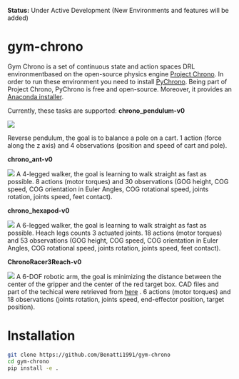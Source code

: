 **Status:** Under Active Development (New Environments and features will be added)

# gym-chrono

Gym Chrono is a set of continuous state and action spaces DRL environmentbased on the open-source physics engine [Project Chrono](https://projectchrono.org/). 
In order to run these environment you need to install [PyChrono](https://projectchrono.org/pychrono/). 
Being part of Project Chrono, PyChrono is free and open-source. Moreover, it provides an [Anaconda installer](https://anaconda.org/projectchrono/pychrono).

Currently, these tasks are supported:
**chrono_pendulum-v0** 


![](http://projectchrono.org/assets/manual/Tutorial_tensorflow_pendulum.jpg)

Reverse pendulum, the goal is to balance a pole on a cart.  1 action (force along the z axis) and 4 observations (position and speed of cart and pole).

**chrono_ant-v0** 


![](http://projectchrono.org/assets/manual/Tutorial_tensorflow_ant.jpg)
A 4-legged walker, the goal is learning to walk straight as fast as possible. 8 actions (motor torques) and 30 observations (GOG height, COG speed, COG orientation in Euler Angles, COG rotational speed, joints rotation, joints speed, feet contact).

**chrono_hexapod-v0** 


![](http://projectchrono.org/assets/manual/Tutorial_tensorflow_ant.jpg)
A 6-legged walker, the goal is learning to walk straight as fast as possible. Heach legs counts 3 actuated joints.
18 actions (motor torques) and 53 observations (GOG height, COG speed, COG orientation in Euler Angles, COG rotational speed, joints rotation, joints speed, feet contact).

**ChronoRacer3Reach-v0** 


![](http://projectchrono.org/assets/manual/Tutorial_tensorflow_ant.jpg)
A 6-DOF robotic arm, the goal is minimizing the distance between the center of the gripper and the center of the red target box. CAD files and part of the techical were retrieved from  [here](https://www.comau.com/IT/le-nostre-competenze/robotics/robot-team/racer-3-063) .
6 actions (motor torques) and 18 observations (joints rotation, joints speed, end-effector position, target position).

# Installation

```bash
git clone https://github.com/Benatti1991/gym-chrono
cd gym-chrono
pip install -e .
```
